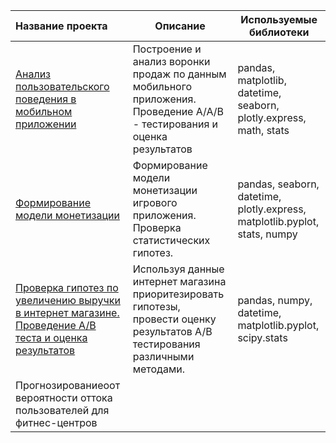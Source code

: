 | Название проекта | Описание | Используемые библиотеки |
|:-----------------|----------|-------------------------|
|[Анализ пользовательского поведения в мобильном приложении](https://github.com/Alexei-Bondarev/Projects/tree/main/Projects/%D0%90%D0%BD%D0%B0%D0%BB%D0%B8%D0%B7%20%D0%BF%D0%BE%D0%B2%D0%B5%D0%B4%D0%B5%D0%BD%D0%B8%D1%8F%20%D0%BF%D0%BE%D0%BB%D1%8C%D0%B7%D0%BE%D0%B2%D0%B0%D1%82%D0%B5%D0%BB%D0%B5%D0%B9)|Построение и анализ воронки продаж по данным мобильного приложения. Проведение A/A/B - тестирования и оценка результатов|pandas, matplotlib, datetime, seaborn, plotly.express, math, stats|
|[Формирование модели монетизации](https://github.com/Alexei-Bondarev/Projects/tree/main/Projects/%D0%A4%D0%BE%D1%80%D0%BC%D0%B8%D1%80%D0%BE%D0%B2%D0%B0%D0%BD%D0%B8%D0%B5%20%D0%BC%D0%BE%D0%B4%D0%B5%D0%BB%D0%B8%20%D0%BC%D0%BE%D0%BD%D0%B5%D1%82%D0%B8%D0%B7%D0%B0%D1%86%D0%B8%D0%B8)|Формирование модели монетизации игрового приложения. Проверка статистических гипотез.|pandas, seaborn, datetime, plotly.express, matplotlib.pyplot, stats, numpy|
|[Проверка гипотез по увеличению выручки в интернет магазине. Проведение A/B теста и оценка результатов](https://github.com/Alexei-Bondarev/Projects/tree/main/Projects/%D0%9F%D1%80%D0%B8%D0%BE%D1%80%D0%B8%D1%82%D0%B8%D0%B7%D0%B0%D1%86%D0%B8%D1%8F%20%D0%B3%D0%B8%D0%BF%D0%BE%D1%82%D0%B5%D0%B7)|Используя данные интернет магазина приоритезировать гипотезы, провести оценку результатов A/B тестирования различными методами.|pandas, numpy, datetime, matplotlib.pyplot, scipy.stats|
|Прогнозированиеоот вероятности оттока пользователей для фитнес-центров| |
